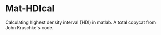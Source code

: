 # Mat-HDIcal
Calculating highest density interval (HDI) in matlab. A total copycat from John Kruschke's code.
